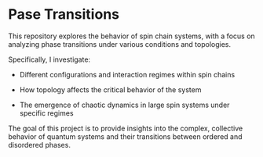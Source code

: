 # Pase Transitions

This repository explores the behavior of spin chain systems, with a focus on analyzing phase transitions under various conditions and topologies.

Specifically, I investigate:

- Different configurations and interaction regimes within spin chains

- How topology affects the critical behavior of the system

- The emergence of chaotic dynamics in large spin systems under specific regimes

The goal of this project is to provide insights into the complex, collective behavior of quantum systems and their transitions between ordered and disordered phases.
